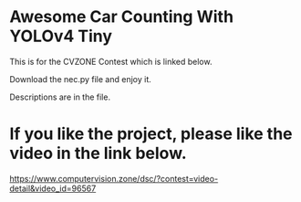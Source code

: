 # Awesome Car Counting With YOLOv4 Tiny

This is for the CVZONE Contest which is linked below.

Download the nec.py file and enjoy it.

Descriptions are in the file.


# If you like the project, please like the video in the link below.

https://www.computervision.zone/dsc/?contest=video-detail&video_id=96567

